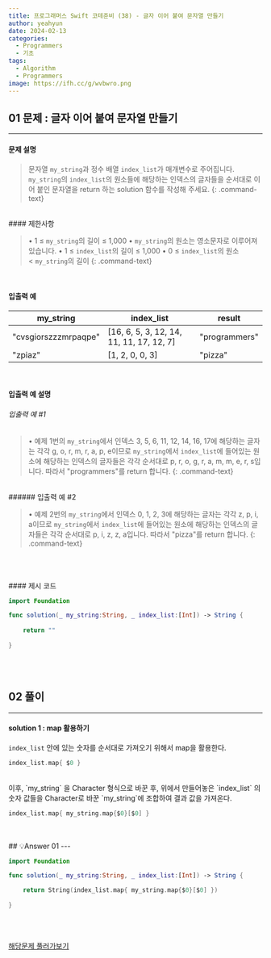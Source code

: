 ```yaml
---
title: 프로그래머스 Swift 코테준비 (38) - 글자 이어 붙여 문자열 만들기
author: yeahyun
date: 2024-02-13
categories:
  - Programmers
  - 기초
tags:
  - Algorithm
  - Programmers
image: https://ifh.cc/g/wvbwro.png
---
```

## 01 문제 :  글자 이어 붙여 문자열 만들기

---
#### 문제 설명

>문자열 `my_string`과 정수 배열 `index_list`가 매개변수로 주어집니다.   
>`my_string`의 `index_list`의 원소들에 해당하는 인덱스의 글자들을 순서대로 이어 붙인 문자열을 return 하는 solution 함수를 작성해 주세요.
{: .command-text}

<BR>
#### 제한사항

>• 1 ≤ `my_string`의 길이 ≤ 1,000
>• `my_string`의 원소는 영소문자로 이루어져 있습니다.
>• 1 ≤ `index_list`의 길이 ≤ 1,000
>• 0 ≤ `index_list`의 원소 < `my_string`의 길이
{: .command-text}
<BR>

#### 입출력 예

|my_string|index_list|result|
|---|---|---|
|"cvsgiorszzzmrpaqpe"|[16, 6, 5, 3, 12, 14, 11, 11, 17, 12, 7]|"programmers"|
|"zpiaz"|[1, 2, 0, 0, 3]|"pizza"|

<BR>

#### 입출력 예 설명

###### 입출력 예 #1

>• 예제 1번의 `my_string`에서 인덱스 3, 5, 6, 11, 12, 14, 16, 17에 해당하는 글자는 각각 g, o, r, m, r, a, p, e이므로 `my_string`에서 `index_list`에 들어있는 원소에 해당하는 인덱스의 글자들은 각각 순서대로 p, r, o, g, r, a, m, m, e, r, s입니다. 따라서 "programmers"를 return 합니다.
{: .command-text}

<br>
###### 입출력 예 #2

>• 예제 2번의 `my_string`에서 인덱스 0, 1, 2, 3에 해당하는 글자는 각각 z, p, i, a이므로 `my_string`에서 `index_list`에 들어있는 원소에 해당하는 인덱스의 글자들은 각각 순서대로 p, i, z, z, a입니다. 따라서 "pizza"를 return 합니다.
{: .command-text}

<br>
<br>


<br>
#### 제시 코드

```swift
import Foundation

func solution(_ my_string:String, _ index_list:[Int]) -> String {
    
    return ""
    
}
```

<br>
<br>

## 02 풀이 
---

#### solution 1 : map 활용하기

`index_list` 안에 있는 숫자를 순서대로 가져오기 위해서 map을 활용한다.

```swift
index_list.map{ $0 }
```

<br>
이후, `my_string` 을 Character 형식으로 바꾼 후, 위에서 만들어놓은 `index_list` 의 숫자 값들을 Character로 바꾼 `my_string`에 조합하여 결과 값을 가져온다.

```swift
index_list.map{ my_string.map{$0}[$0] }
```

<br>
<br>
## 💡Answer 01
---

```swift
import Foundation

func solution(_ my_string:String, _ index_list:[Int]) -> String {

    return String(index_list.map{ my_string.map{$0}[$0] })
    
}
```

<br>
<br>

[해당문제 풀러가보기](https://school.programmers.co.kr/learn/courses/30/lessons/181915)